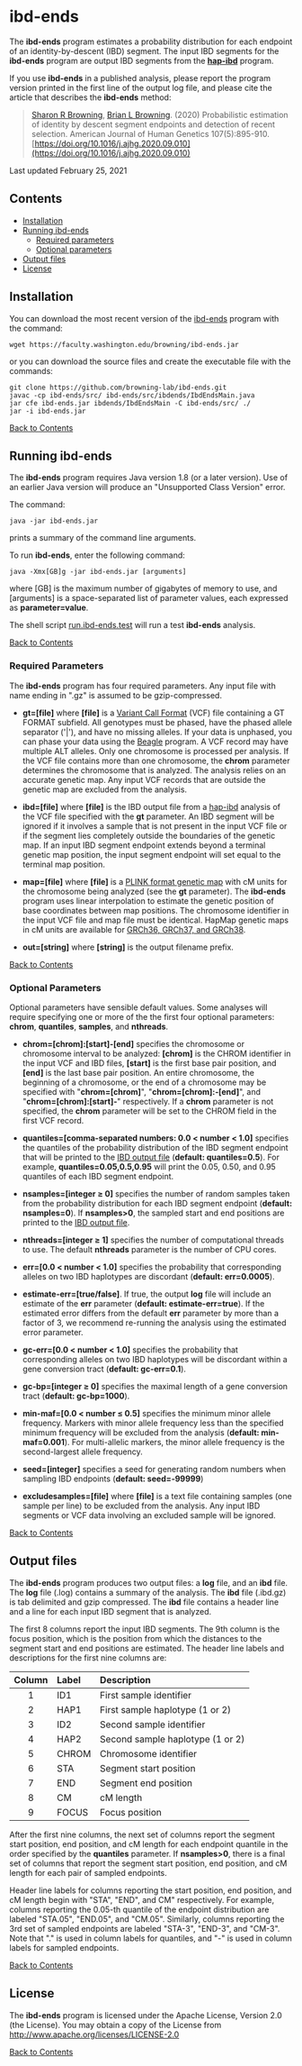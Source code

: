# ibd-ends

The **ibd-ends** program estimates a probability distribution for each endpoint
of an identity-by-descent (IBD) segment. The input IBD segments for
the **ibd-ends** program are output IBD segments from the
[**hap-ibd**](https://github.com/browning-lab/hap-ibd) program.

If you use **ibd-ends** in a published analysis, please report the program
version printed in the first line of the output log file, and
please cite the article that describes the **ibd-ends** method:

> [Sharon R Browning](https://sites.uw.edu/sguy/),
[Brian L Browning](http://faculty.washington.edu/browning/). (2020)
Probabilistic estimation of identity by descent segment endpoints and
detection of recent selection. American Journal of Human Genetics 107(5):895-910.
[https://doi.org/10.1016/j.ajhg.2020.09.010](https://doi.org/10.1016/j.ajhg.2020.09.010)

Last updated February 25, 2021

## Contents

* [Installation](#installation)
* [Running ibd-ends](#running-ibd-ends)
  * [Required parameters](#required-parameters)
  * [Optional parameters](#optional-parameters)
* [Output files](#output-files)
* [License](#license)

## Installation

You can download the most recent version of the
[ibd-ends](https://faculty.washington.edu/browning/ibd-ends.jar) program
with the command:

    wget https://faculty.washington.edu/browning/ibd-ends.jar

or you can download the source files and create the executable file
with the commands:

    git clone https://github.com/browning-lab/ibd-ends.git
    javac -cp ibd-ends/src/ ibd-ends/src/ibdends/IbdEndsMain.java
    jar cfe ibd-ends.jar ibdends/IbdEndsMain -C ibd-ends/src/ ./
    jar -i ibd-ends.jar

[Back to Contents](#contents)

## Running ibd-ends

The **ibd-ends** program requires Java version 1.8 (or a later version). Use of an
earlier Java version will produce an "Unsupported Class Version" error.

The command:

    java -jar ibd-ends.jar

prints a summary of the command line arguments.

To run **ibd-ends**, enter the following command:

    java -Xmx[GB]g -jar ibd-ends.jar [arguments]

where [GB] is the maximum number of gigabytes of memory to use, and
[arguments] is a space-separated list of parameter values, each expressed as
**parameter=value**.

The shell script
[run.ibd-ends.test](https://raw.githubusercontent.com/browning-lab/ibd-ends/master/test/run.ibd-ends.test)
will run a test **ibd-ends** analysis.

[Back to Contents](#contents)

### Required Parameters

The **ibd-ends** program has four required parameters.  Any input file
with name ending in ".gz" is assumed to be gzip-compressed.

* **gt=[file]** where **[file]** is a
[Variant Call Format](https://faculty.washington.edu/browning/intro-to-vcf.html)
(VCF) file containing a GT FORMAT subfield.  All genotypes must be phased, have
the phased allele separator ('|'), and have no missing alleles. If your data
is unphased, you can phase your data using the
[Beagle](https://faculty.washington.edu/browning/beagle/beagle.html) program.
A VCF record may have multiple ALT alleles. Only one chromosome is processed
per analysis.  If the VCF file contains more than one chromosome,
the **chrom** parameter determines the chromosome that is analyzed. The
analysis relies on an accurate genetic map.  Any input VCF records that are
outside the genetic map are excluded from the analysis.

* **ibd=[file]** where **[file]** is the IBD output file from a
[hap-ibd](https://github.com/browning-lab/hap-ibd) analysis of the VCF file
specified with the **gt** parameter. An IBD segment will be ignored
if it involves a sample that is not present in the input VCF file or if the
segment lies completely outside the boundaries of the genetic map. If an
input IBD segment endpoint extends beyond a terminal genetic map position,
the input segment endpoint will set equal to the terminal map position.

* **map=[file]** where **[file]** is a
[PLINK format genetic map](http://zzz.bwh.harvard.edu/plink/data.shtml#map)
with cM units for the chromosome being analyzed (see the **gt** parameter).
The **ibd-ends** program uses linear interpolation to estimate the genetic
position of base coordinates between map positions.
The chromosome identifier in the input VCF file and map file must be identical.
HapMap genetic maps in cM units are available for
[GRCh36, GRCh37, and GRCh38](http://bochet.gcc.biostat.washington.edu/beagle/genetic_maps/).

* **out=[string]** where **[string]** is the output filename prefix.

[Back to Contents](#contents)

### Optional Parameters

Optional parameters have sensible default values.  Some analyses
will require specifying one or more of the the first four optional parameters:
**chrom**, **quantiles**, **samples**, and **nthreads**.

* **chrom=[chrom]:[start]‑[end]** specifies the chromosome or chromosome interval
to be analyzed: **[chrom]** is the CHROM identifier in the
input VCF and IBD files, **[start]** is the first base pair position, and
**[end]** is the last base pair position.
An entire chromosome, the beginning of a chromosome, or the end of a
chromosome may be specified with "**chrom=[chrom]**", "**chrom=[chrom]:‑[end]**",
and "**chrom=[chrom]:[start]‑**" respectively. If a **chrom** parameter is not
specified, the **chrom** parameter will be set to the CHROM field in the
first VCF record.

* **quantiles=[comma-separated numbers: 0.0 < number < 1.0]**
specifies the quantiles of the probability distribution of the IBD segment
endpoint that will be printed to the [IBD output file](#output-files)
(**default: quantiles=0.5**). For example, **quantiles=0.05,0.5,0.95** will
print the 0.05, 0.50, and 0.95 quantiles of each IBD segment endpoint.

* **nsamples=[integer ≥ 0]** specifies the number of random samples taken from
the probability distribution for each IBD segment endpoint
(**default: nsamples=0**). If **nsamples>0**, the sampled start and end
positions are printed to the [IBD output file](#output-files).

* **nthreads=[integer ≥ 1]** specifies the number of computational threads to
use. The default **nthreads** parameter is the number of CPU cores.

* **err=[0.0 < number < 1.0]** specifies the probability that corresponding
alleles on two IBD haplotypes are discordant (**default: err=0.0005**).

* **estimate-err=[true/false]**. If true, the output **log**
file will include an estimate of the **err** parameter
(**default: estimate-err=true**). If the estimated error differs
from the default **err** parameter by more than a factor of 3, we recommend
re-running the analysis using the estimated error parameter.

* **gc-err=[0.0 < number < 1.0]** specifies the probability that corresponding
alleles on two IBD haplotypes will be discordant within a gene conversion tract
(**default: gc-err=0.1**).

* **gc-bp=[integer ≥ 0]** specifies the maximal length of a gene conversion
tract (**default: gc-bp=1000**).

* **min-maf=[0.0 < number ≤ 0.5]** specifies the minimum minor allele frequency.
Markers with minor allele frequency less than the specified minimum
frequency will be excluded from the analysis (**default: min-maf=0.001**). For
multi-allelic markers, the minor allele frequency is the second-largest
allele frequency.

* **seed=[integer]** specifies a seed for generating random numbers
when sampling IBD endpoints (**default: seed=-99999**)

* **excludesamples=[file]** where **[file]** is a text file containing samples
(one sample per line) to be excluded from the analysis. Any input IBD segments
or VCF data involving an excluded sample will be ignored.

[Back to Contents](#contents)

## Output files
The **ibd-ends** program produces two output files: a **log** file, and
an **ibd** file.  The **log** file (.log) contains a summary of the analysis.
The **ibd** file (.ibd.gz) is tab delimited and gzip compressed.  The
**ibd** file contains a header line and a line for each input IBD segment that
is analyzed.

The first 8 columns report the input IBD segments.  The 9th column is the focus
position, which is the position from which the distances to the segment start
and end positions are estimated.  The header line labels and descriptions
for the first nine columns are:

Column | Label | Description
:---:  | :---  | :---
1 | ID1   | First sample identifier
2 | HAP1  | First sample haplotype (1 or 2)
3 | ID2   | Second sample identifier
4 | HAP2  | Second sample haplotype (1 or 2)
5 | CHROM | Chromosome identifier
6 | STA   | Segment start position
7 | END   | Segment end position
8 | CM    | cM length
9 | FOCUS | Focus position

After the first nine columns, the next set of columns report the segment start
position, end position, and cM length for each endpoint quantile in the order
specified by the **quantiles** parameter.  If **nsamples>0**, there is a final
set of columns that report the segment start position, end position, and cM
length for each pair of sampled endpoints.

Header line labels for columns reporting the start position,
end position, and cM length begin with "STA", "END", and CM" respectively.
For example, columns reporting the 0.05-th quantile of the endpoint
distribution are labeled "STA.05", "END.05", and "CM.05". Similarly,
columns reporting the 3rd set of sampled endpoints are labeled "STA-3",
"END-3", and "CM-3".  Note that "." is used in column labels for quantiles,
and "-" is used in column labels for sampled endpoints.


[Back to Contents](#contents)

## License
The **ibd-ends** program is licensed under the Apache License, Version 2.0 (the License).
You may obtain a copy of the License from http://www.apache.org/licenses/LICENSE-2.0

[Back to Contents](#contents)
